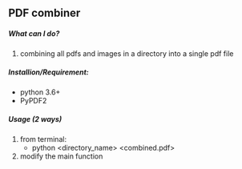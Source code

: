 ## PDF combiner

##### What can I do?

1. combining all pdfs and images in a directory into a single pdf file

##### Installion/Requirement:

   - python 3.6+
   - PyPDF2

##### Usage (2 ways)

   1. from terminal: 
        - python <directory_name> <combined.pdf>
   2. modify the main function